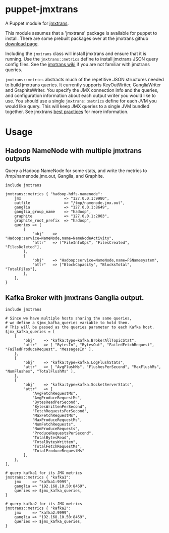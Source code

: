 # puppet-jmxtrans

A Puppet module for [jmxtrans](https://github.com/lookfirst/jmxtrans).

This module assumes that a 'jmxtrans' package is available for
puppet to install.  There are some prebuilt packages over at
the jmxtrans github [download page](https://github.com/lookfirst/jmxtrans/downloads).

Including the ```jmxtrans``` class will install jmxtrans and ensure
that it is running.  Use the ```jmxtrans::metrics``` define to install
jmxtrans JSON query config files.  See the [jmxtrans wiki](https://github.com/lookfirst/jmxtrans/wiki/Queries)
if you are not familiar with jmxtrans queries.

```jmxtrans::metrics``` abstracts much of the repetitive JSON structures
needed to build jmxtrans queries.  It currently supports KeyOutWriter,
GangliaWriter and GraphiteWriter.  You specify the JMX connection info
and the queries, and configuration information about each output writer
you would like to use.  You should use a single ```jmxtrans::metrics```
define for each JVM you would like query.  This will keep JMX queries
to a single JVM bundled together.  See jmxtrans
[best practices](https://github.com/lookfirst/jmxtrans/wiki/BestPractices)
for more information.

# Usage 
## Hadoop NameNode with multiple jmxtrans outputs

Query a Hadoop NameNode for some stats, and write the metrics to
/tmp/namenode.jmx.out, Ganglia, and Graphite.

```puppet
include jmxtrans

jmxtrans::metrics { "hadoop-hdfs-namenode":
	jmx                   => "127.0.0.1:9980",
	outfile               => "/tmp/namenode.jmx.out",
    ganglia               => "127.0.0.1:8649",
    ganglia_group_name    => "hadoop",
	graphite              => "127.0.0.1:2003",
	graphite_root_prefix  => "hadoop",
	queries => [ 
		{
			"obj"    => "Hadoop:service=NameNode,name=NameNodeActivity",
			"attr"   => ["FileInfoOps", "FilesCreated", "FilesDeleted"],
		},
		{
			"obj"    => "Hadoop:service=NameNode,name=FSNamesystem",
			"attr"   => ["BlockCapacity", "BlocksTotal", "TotalFiles"],
		},
	],
}
```

## Kafka Broker with jmxtrans Ganglia output.

```puppet
include jmxtrans

# Since we have multiple hosts sharing the same queries,
# we define a $jmx_kafka_queries variable to hold them.
# This will be passed as the queries parameter to each Kafka host.
$jmx_kafka_queries = [ 
	{
		"obj"    => "kafka:type=kafka.BrokerAllTopicStat",
		"attr"   => [ "BytesIn", "BytesOut", "FailedFetchRequest", "FailedProduceRequest", "MessagesIn" ],
	},
	{
		"obj"    => "kafka:type=kafka.LogFlushStats",
		"attr"   => [ "AvgFlushMs", "FlushesPerSecond", "MaxFlushMs", "NumFlushes", "TotalFlushMs" ],
	},
	{
		"obj"    => "kafka:type=kafka.SocketServerStats",
		"attr"   => [ 
		    "AvgFetchRequestMs",
		    "AvgProduceRequestMs",
		    "BytesReadPerSecond",
		    "BytesWrittenPerSecond",
		    "FetchRequestsPerSecond",
		    "MaxFetchRequestMs",
		    "MaxProduceRequestMs",
		    "NumFetchRequests",
		    "NumProduceRequests",
		    "ProduceRequestsPerSecond",
		    "TotalBytesRead",
		    "TotalBytesWritten",
		    "TotalFetchRequestMs",
		    "TotalProduceRequestMs"
		],
	},
],

# query kafka1 for its JMX metrics
jmxtrans::metrics { "kafka1":
    jmx     => "kafka1:9999",
    ganglia => "192.168.10.50:8469",
    queries => $jmx_kafka_queries,
}

# query kafka2 for its JMX metrics
jmxtrans::metrics { "kafka2":
    jmx     => "kafka2:9999",
    ganglia => "192.168.10.50:8469",
    queries => $jmx_kafka_queries,
}
```